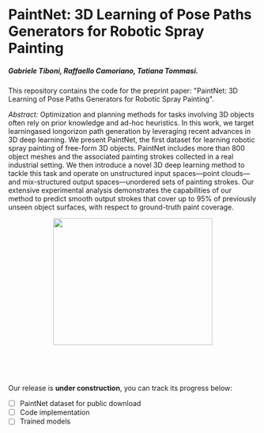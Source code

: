 # PaintNet: 3D Learning of Pose Paths Generators for Robotic Spray Painting
##### Gabriele Tiboni, Raffaello Camoriano, Tatiana Tommasi.

This repository contains the code for the preprint paper: "PaintNet: 3D Learning of Pose Paths Generators for Robotic Spray Painting".

*Abstract:* Optimization and planning methods for tasks involving 3D objects often rely on prior knowledge and ad-hoc heuristics. In this work, we target learningased longorizon path generation by leveraging recent advances in 3D deep learning. We present PaintNet, the first dataset for learning robotic spray painting of free-form 3D objects. PaintNet includes more than 800 object meshes and the associated painting strokes collected in a real industrial setting. We then introduce a novel 3D deep learning method to tackle this task and operate on unstructured input spaces—point clouds—and mix-structured output spaces—unordered sets of painting strokes. Our extensive experimental analysis demonstrates the capabilities of our method to predict smooth output strokes that cover up to 95% of previously unseen object surfaces, with respect to ground-truth paint coverage.

<span style="text-align: center; display: block;">
	<img src="https://www.gabrieletiboni.com/assets/spray_paint_task_outline_white.png" style="width: 80%; margin: 0 auto; max-width: 900px; max-height: 320px;" />
</span>

Our release is **under construction**, you can track its progress below:

- [ ] PaintNet dataset for public download
- [ ] Code implementation
- [ ] Trained models
